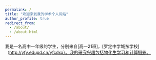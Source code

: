 ```yaml
---
permalink: /
title: "欢迎来到我的学术个人网站"
author_profile: true
redirect_from: 
  - /about/
  - /about.html
---
```


我是一名高中一年级的学生，分别来自[高一21班]，[罗定中学城东学校]（http://yfy.edugd.cn/yfcdxx）。我的研究兴趣包括物化生学习和计算摄影。



